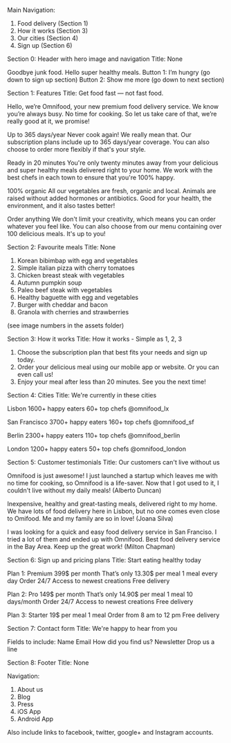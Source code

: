 ﻿Main Navigation:

1. Food delivery (Section 1)
2. How it works (Section 3)
3. Our cities (Section 4)
4. Sign up (Section 6)

Section 0: Header with hero image and navigation
Title: None

Goodbye junk food. Hello super healthy meals.
Button 1: I’m hungry (go down to sign up section)
Button 2: Show me more (go down to next section)

Section 1: Features
Title: Get food fast — not fast food.

Hello, we’re Omnifood, your new premium food delivery service. We know you’re always busy. No time for cooking. So let us take care of that, we’re really good at it, we promise!

Up to 365 days/year
Never cook again! We really mean that. Our subscription plans include up to 365 days/year coverage. You can also choose to order more flexibly if that's your style.

Ready in 20 minutes
You're only twenty minutes away from your delicious and super healthy meals delivered right to your home. We work with the best chefs in each town to ensure that you're 100% happy.

100% organic
All our vegetables are fresh, organic and local. Animals are raised without added hormones or antibiotics. Good for your health, the environment, and it also tastes better!

Order anything
We don't limit your creativity, which means you can order whatever you feel like. You can also choose from our menu containing over 100 delicious meals. It's up to you!

Section 2: Favourite meals
Title: None

1. Korean bibimbap with egg and vegetables
2. Simple italian pizza with cherry tomatoes
3. Chicken breast steak with vegetables
4. Autumn pumpkin soup
5. Paleo beef steak with vegetables
6. Healthy baguette with egg and vegetables
7. Burger with cheddar and bacon
8. Granola with cherries and strawberries

(see image numbers in the assets folder)

Section 3: How it works
Title: How it works - Simple as 1, 2, 3

1. Choose the subscription plan that best fits your needs and sign up today.
2. Order your delicious meal using our mobile app or website. Or you can even call us!
3. Enjoy your meal after less than 20 minutes. See you the next time!

Section 4: Cities
Title: We're currently in these cities

Lisbon
1600+ happy eaters
60+ top chefs
@omnifood_lx

San Francisco
3700+ happy eaters
160+ top chefs
@omnifood_sf

Berlin
2300+ happy eaters
110+ top chefs
@omnifood_berlin

London
1200+ happy eaters
50+ top chefs
@omnifood_london

Section 5: Customer testimonials
Title: Our customers can't live without us

Omnifood is just awesome! I just launched a startup which leaves me with no time for cooking, so Omnifood is a life-saver. Now that I got used to it, I couldn't live without my daily meals!
(Alberto Duncan)

Inexpensive, healthy and great-tasting meals, delivered right to my home. We have lots of food delivery here in Lisbon, but no one comes even close to Omifood. Me and my family are so in love!
(Joana Silva)

I was looking for a quick and easy food delivery service in San Franciso. I tried a lot of them and ended up with Omnifood. Best food delivery service in the Bay Area. Keep up the great work!
(Milton Chapman)

Section 6: Sign up and pricing plans
Title: Start eating healthy today

Plan 1: Premium
399$ per month
That’s only 13.30$ per meal
1 meal every day
Order 24/7
Access to newest creations
Free delivery

Plan 2: Pro
149$ per month
That’s only 14.90$ per meal
1 meal 10 days/month
Order 24/7
Access to newest creations
Free delivery

Plan 3: Starter
19$ per meal
1 meal
Order from 8 am to 12 pm
Free delivery

Section 7: Contact form
Title: We're happy to hear from you

Fields to include:
Name
Email
How did you find us?
Newsletter
Drop us a line

Section 8: Footer
Title: None

Navigation:

1. About us
2. Blog
3. Press
4. iOS App
5. Android App

Also include links to facebook, twitter, google+ and Instagram accounts.
